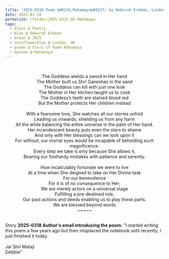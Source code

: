```yaml
---
title: '2025-0318 Poem &#8216;Mahamaya&#8217; by Deborah Eckman, London, UK'
date: 2025-03-18
permalink: /folder/2025-0325-DE-Mahamaya
tags:
  - black @ Poetry
  - blue @ Deborah Eckman
  - brown @ 2025
  - cornflowerblue @ London, UK
  - green @ Story of Poem Mahamaya
  - maroon @ Mahamaya
---
```


<br>

<p style="text-align:center;">
The Goddess wields a sword in Her hand<br>
The Mother built us Shri Ganeshas in the sand<br>
The Goddess can kill with just one look<br>
The Mother in Her kitchen taught us to cook<br>
The Goddess’s teeth are stained blood red<br>
But the Mother protects Her children instead<br> 
<br>
With a fearsome love, She watches all our stories unfold<br>
Leading us onwards, shielding us from any harm<br>
All the while balancing the entire universe in the palm of Her hand.<br>
Her incandescent beauty puts even the stars to shame<br>
And only with Her blessings can we look upon it<br>
For without, our mortal eyes would be incapable of beholding such magnificence.<br>
Every step we take is only because She allows it,<br>
Bearing our foolhardy mistakes with patience and serenity.<br>

 
<br>
How incalculably fortunate we were to live<br>
At a time when She deigned to take on Her Divine task<br>
For our benevolence<br>
For it is of no consequence to Her;<br>
We are merely actors on a universal stage<br>
Fulfilling a pre-destined role,<br>
Our past actions and deeds enabling us to play these parts. 
<br>
We are blessed beyond words<br>
~~~~~</p>

<br>

<wave-list>
<list-title color="DarkSeaGreen" width="25">Story</list-title>
  <list-item color="BlanchedAlmond"  width="280"><b>2025-0318 Author's email introducing the poem:</b> "I started writing this poem a few years ago but then misplaced the notebook until recently. I just finished it today.<br>
<br>
Jai Shri Mataji<br>
Debbie"</list-item>
</wave-list>